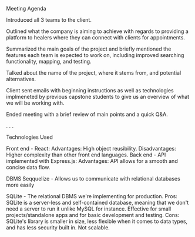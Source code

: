 Meeting Agenda

Introduced all 3 teams to the client.

Outlined what the company is aiming to achieve with regards to providing a platform to healers where they can connect with clients for appointments.

Summarized the main goals of the project and briefly mentioned the features each team is expected to work on, including improved searching functionality, mapping, and testing.

Talked about the name of the project, where it stems from, and potential alternatives. 

Client sent emails with beginning instructions as well as technologies implmeneted by previous capstone students to give us an overview of what we will be working with.

Ended meeting with a brief review of main points and a quick Q&A.

.
.
.

Technologies Used

Front end - React: Advantages: High object reusibility. Disadvantages: Higher complexity than other front end languages.
Back end - API implemented with Express.js: Advantages: API allows for a smooth and concise data flow.

DBMS
Seqquelize - Allows us to communicate with relational databases more easily

SQLite - The relational DBMS we're implementing for production. Pros: SQLite is a server-less and self-contained database, meaning that we don't need a server to run it unlike MySQL for instance. Effective for small projects/standalone apps and for basic development and testing. Cons: SQLite's library is  smaller in size, less flexible when it comes to data types, and has less security built in. Not scalable.







